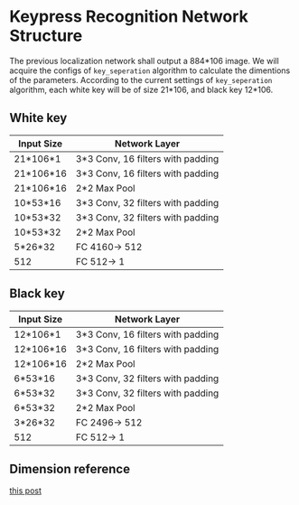 # Keypress Recognition Network Structure

The previous localization network shall output a 884\*106 image. We will acquire the configs of `key_seperation` algorithm to calculate the dimentions of the parameters. According to the current settings of `key_seperation` algorithm, each white key will be of size 21\*106, and black key 12\*106.

## White key

| Input Size  | Network Layer  |
|---|---|
| 21\*106\*1 | 3\*3 Conv, 16 filters with padding |
| 21\*106\*16 | 3\*3 Conv, 16 filters with padding |
| 21\*106\*16 | 2\*2 Max Pool |
| 10\*53\*16 | 3\*3 Conv, 32 filters with padding |
| 10\*53\*32 | 3\*3 Conv, 32 filters with padding |
| 10\*53\*32 | 2\*2 Max Pool |
| 5\*26\*32 | FC 4160-> 512 |
| 512 | FC 512-> 1 |

## Black key

| Input Size  | Network Layer  |
|---|---|
| 12\*106\*1 | 3\*3 Conv, 16 filters with padding |
| 12\*106\*16 | 3\*3 Conv, 16 filters with padding |
| 12\*106\*16 | 2\*2 Max Pool |
| 6\*53\*16 | 3\*3 Conv, 32 filters with padding |
| 6\*53\*32 | 3\*3 Conv, 32 filters with padding |
| 6\*53\*32 | 2\*2 Max Pool |
| 3\*26\*32 | FC 2496-> 512 |
| 512 | FC 512-> 1 |

## Dimension reference

[this post](https://music.stackexchange.com/a/53872)
